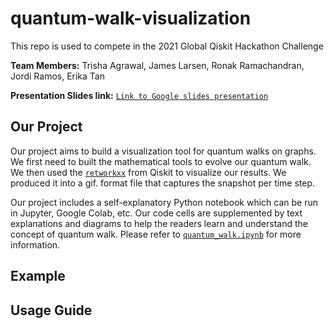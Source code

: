 # quantum-walk-visualization

This repo is used to compete in the 2021 Global Qiskit Hackathon Challenge

**Team Members:** Trisha Agrawal, James Larsen, Ronak Ramachandran, Jordi Ramos, Erika Tan

**Presentation Slides link:** [`Link to Google slides presentation`](https://docs.google.com/presentation/d/1Q2-ji42m3uzqoAu9EWHKb0BxtugebWO3WkQLOdyPyGg/edit?usp=sharing)

## Our Project

Our project aims to build a visualization tool for quantum walks on graphs. We first need to built the mathematical tools to evolve our quantum walk. We then used the [`retworkxx`](https://github.com/Qiskit/retworkx) from Qiskit to visualize our results. We produced it into a gif. format file that captures the snapshot per time step.

Our project includes a self-explanatory Python notebook which can be run in Jupyter, Google Colab, etc. Our code cells are supplemented by text explanations and diagrams to help the readers learn and understand the concept of quantum walk. Please refer to [`quantum_walk.ipynb`](fall_fest.ipynb) for more information.

## Example

## Usage Guide
